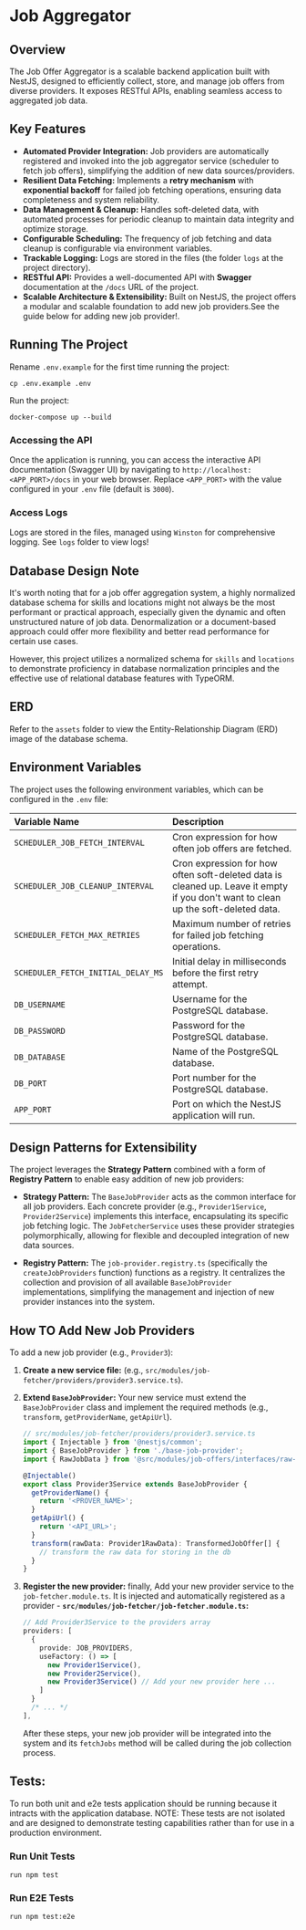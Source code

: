 # Job Aggregator

## Overview

The Job Offer Aggregator is a scalable backend application built with NestJS, designed to efficiently collect, store, and manage job offers from diverse providers. It exposes RESTful APIs, enabling seamless access to aggregated job data.

## Key Features

- **Automated Provider Integration:** Job providers are automatically registered and invoked into the job aggregator service (scheduler to fetch job offers), simplifying the addition of new data sources/providers.
- **Resilient Data Fetching:** Implements a **retry mechanism** with **exponential backoff** for failed job fetching operations, ensuring data completeness and system reliability.
- **Data Management & Cleanup:** Handles soft-deleted data, with automated processes for periodic cleanup to maintain data integrity and optimize storage.
- **Configurable Scheduling:** The frequency of job fetching and data cleanup is configurable via environment variables.
- **Trackable Logging:** Logs are stored in the files (the folder `logs` at the project directory).
- **RESTful API:** Provides a well-documented API with **Swagger** documentation at the `/docs` URL of the project.
- **Scalable Architecture & Extensibility:** Built on NestJS, the project offers a modular and scalable foundation to add new job providers.See the guide below for adding new job provider!.

## Running The Project

Rename `.env.example` for the first time running the project:

```shell
cp .env.example .env
```

Run the project:

```shell
docker-compose up --build
```

### Accessing the API

Once the application is running, you can access the interactive API documentation (Swagger UI) by navigating to `http://localhost:<APP_PORT>/docs` in your web browser. Replace `<APP_PORT>` with the value configured in your `.env` file (default is `3000`).

### Access Logs

Logs are stored in the files, managed using `Winston` for comprehensive logging. See `logs` folder to view logs!

## Database Design Note

It's worth noting that for a job offer aggregation system, a highly normalized database schema for skills and locations might not always be the most performant or practical approach, especially given the dynamic and often unstructured nature of job data. Denormalization or a document-based approach could offer more flexibility and better read performance for certain use cases.

However, this project utilizes a normalized schema for `skills` and `locations` to demonstrate proficiency in database normalization principles and the effective use of relational database features with TypeORM.

## ERD

Refer to the `assets` folder to view the Entity-Relationship Diagram (ERD) image of the database schema.

## Environment Variables

The project uses the following environment variables, which can be configured in the `.env` file:

| Variable Name                      | Description                                                                                                                        |
| :--------------------------------- | :--------------------------------------------------------------------------------------------------------------------------------- |
| `SCHEDULER_JOB_FETCH_INTERVAL`     | Cron expression for how often job offers are fetched.                                                                              |
| `SCHEDULER_JOB_CLEANUP_INTERVAL`   | Cron expression for how often soft-deleted data is cleaned up. Leave it empty if you don't want to clean up the soft-deleted data. |
| `SCHEDULER_FETCH_MAX_RETRIES`      | Maximum number of retries for failed job fetching operations.                                                                      |
| `SCHEDULER_FETCH_INITIAL_DELAY_MS` | Initial delay in milliseconds before the first retry attempt.                                                                      |
| `DB_USERNAME`                      | Username for the PostgreSQL database.                                                                                              |
| `DB_PASSWORD`                      | Password for the PostgreSQL database.                                                                                              |
| `DB_DATABASE`                      | Name of the PostgreSQL database.                                                                                                   |
| `DB_PORT`                          | Port number for the PostgreSQL database.                                                                                           |
| `APP_PORT`                         | Port on which the NestJS application will run.                                                                                     |

## Design Patterns for Extensibility

The project leverages the **Strategy Pattern** combined with a form of **Registry Pattern** to enable easy addition of new job providers:

- **Strategy Pattern:** The `BaseJobProvider` acts as the common interface for all job providers. Each concrete provider (e.g., `Provider1Service`, `Provider2Service`) implements this interface, encapsulating its specific job fetching logic. The `JobFetcherService` uses these provider strategies polymorphically, allowing for flexible and decoupled integration of new data sources.

- **Registry Pattern:** The `job-provider.registry.ts` (specifically the `createJobProviders` function) functions as a registry. It centralizes the collection and provision of all available `BaseJobProvider` implementations, simplifying the management and injection of new provider instances into the system.

<a id='adding-provider'></a>

## How TO Add New Job Providers

To add a new job provider (e.g., `Provider3`):

1.  **Create a new service file:** (e.g., `src/modules/job-fetcher/providers/provider3.service.ts`).
2.  **Extend `BaseJobProvider`:** Your new service must extend the `BaseJobProvider` class and implement the required methods (e.g., `transform`, `getProviderName`, `getApiUrl`).

    ```typescript
    // src/modules/job-fetcher/providers/provider3.service.ts
    import { Injectable } from '@nestjs/common';
    import { BaseJobProvider } from './base-job-provider';
    import { RawJobData } from '@src/modules/job-offers/interfaces/raw-job-data.interface';

    @Injectable()
    export class Provider3Service extends BaseJobProvider {
      getProviderName() {
        return '<PROVER_NAME>';
      }
      getApiUrl() {
        return '<API_URL>';
      }
      transform(rawData: Provider1RawData): TransformedJobOffer[] {
        // transform the raw data for storing in the db
      }
    }
    ```

3.  **Register the new provider:** finally, Add your new provider service to the `job-fetcher.module.ts`. It is injected and automatically registered as a provider - **`src/modules/job-fetcher/job-fetcher.module.ts`:**

    ```typescript
    // Add Provider3Service to the providers array
    providers: [
      {
        provide: JOB_PROVIDERS,
        useFactory: () => [
          new Provider1Service(),
          new Provider2Service(),
          new Provider3Service() // Add your new provider here ...
        ]
      }
      /* ... */
    ],
    ```

    After these steps, your new job provider will be integrated into the system and its `fetchJobs` method will be called during the job collection process.

## Tests:

To run both unit and e2e tests application should be running because it intracts with the application database. NOTE: These tests are not isolated and are designed to demonstrate testing capabilities rather than for use in a production environment.

### Run Unit Tests

```shell
run npm test
```

### Run E2E Tests

```shell
run npm test:e2e
```
